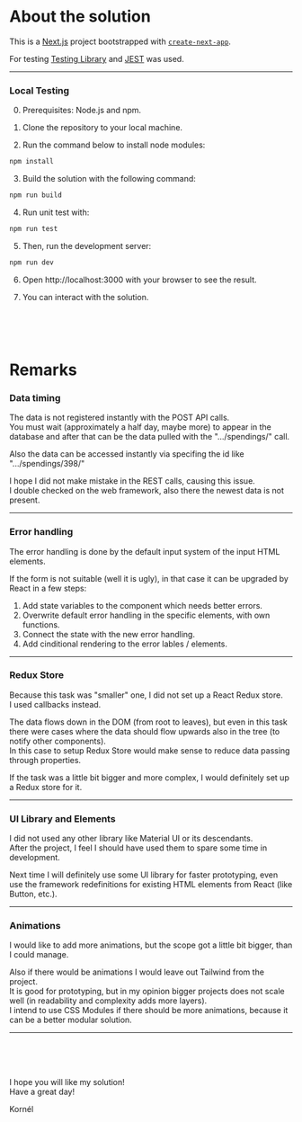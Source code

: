 # About the solution

This is a [Next.js](https://nextjs.org/) project bootstrapped with [`create-next-app`](https://github.com/vercel/next.js/tree/canary/packages/create-next-app).

For testing [Testing Library](https://testing-library.com/) and [JEST](https://jestjs.io/) was used.

---

### Local Testing

0. Prerequisites: Node.js and npm.  

1. Clone the repository to your local machine.

2. Run the command below to install node modules:
```bash
npm install
```
3. Build the solution with the following command:
```bash
npm run build
```
4. Run unit test with:
```bash
npm run test
```  
5. Then, run the development server:  

```bash
npm run dev
```
6. Open http://localhost:3000 with your browser to see the result.  

7. You can interact with the solution.
  
<br>
<br>
<br>

# Remarks

### Data timing
The data is not registered instantly with the POST API calls.  
You must wait (approximately a half day, maybe more) to appear in the database and after that can be the data pulled with the ".../spendings/" call.  

Also the data can be accessed instantly via specifing the id like ".../spendings/398/"

I hope I did not make mistake in the REST calls, causing this issue.  
I double checked on the web framework, also there the newest data is not present.

---

### Error handling

The error handling is done by the default input system of the input HTML elements.  

If the form is not suitable (well it is ugly), in that case it can be upgraded by React in a few steps:  
1. Add state variables to the component which needs better errors.
2. Overwrite default error handling in the specific elements, with own functions.
3. Connect the state with the new error handling.
4. Add cinditional rendering to the error lables / elements.

---

### Redux Store

Because this task was "smaller" one, I did not set up a React Redux store.  
I used callbacks instead.  

The data flows down in the DOM (from root to leaves), but even in this task there were cases where the data should flow upwards also in the tree (to notify other components).  
In this case to setup Redux Store would make sense to reduce data passing through properties.  

If the task was a little bit bigger and more complex, I would definitely set up a Redux store for it.


---

### UI Library and Elements

I did not used any other library like Material UI or its descendants.  
After the project, I feel I should have used them to spare some time in development.  

Next time I will definitely use some UI library for faster prototyping, even use the framework redefinitions for existing HTML elements from React (like Button, etc.).

---

### Animations

I would like to add more animations, but the scope got a little bit bigger, than I could manage.  

Also if there would be animations I would leave out Tailwind from the project.  
It is good for prototyping, but in my opinion bigger projects does not scale well (in readability and complexity adds more layers).  
I intend to use CSS Modules if there should be more animations, because it can be a better modular solution.

---

<br>
<br>
<br>

I hope you will like my solution!  
Have a great day!

Kornél